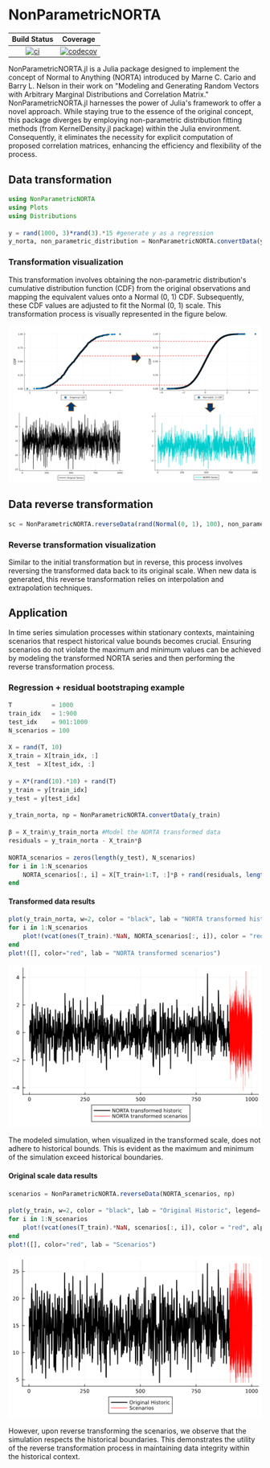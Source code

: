 # NonParametricNORTA

| **Build Status** | **Coverage** |
|:-----------------:|:-----------------:|
| [![ci](https://github.com/LAMPSPUC/NonParametricNORTA/actions/workflows/ci.yml/badge.svg)](https://github.com/LAMPSPUC/NonParametricNORTA/actions/workflows/ci.yml) | [![codecov](https://codecov.io/gh/LAMPSPUC/NonParametricNORTA/graph/badge.svg?token=LKBAQWSW18)](https://codecov.io/gh/LAMPSPUC/NonParametricNORTA) |

NonParametricNORTA.jl is a Julia package designed to implement the concept of Normal to Anything (NORTA) introduced by Marne C. Cario and Barry L. Nelson in their work on "Modeling and Generating Random Vectors with Arbitrary Marginal Distributions and Correlation Matrix." NonParametricNORTA.jl harnesses the power of Julia's framework to offer a novel approach. While staying true to the essence of the original concept, this package diverges by employing non-parametric distribution fitting methods (from KernelDensity.jl package) within the Julia environment. Consequently, it eliminates the necessity for explicit computation of proposed correlation matrices, enhancing the efficiency and flexibility of the process. 

## Data transformation

```julia
using NonParametricNORTA
using Plots
using Distributions

y = rand(1000, 3)*rand(3).*15 #generate y as a regression
y_norta, non_parametric_distribution = NonParametricNORTA.convertData(y) 
```

### Transformation visualization

This transformation involves obtaining the non-parametric distribution's cumulative distribution function (CDF) from the original observations and mapping the equivalent values onto a Normal (0, 1) CDF. Subsequently, these CDF values are adjusted to fit the Normal (0, 1) scale. This transformation process is visually represented in the figure below.

![transformation](./docs/figures/transformation.PNG)

## Data reverse transformation

```julia
sc = NonParametricNORTA.reverseData(rand(Normal(0, 1), 100), non_parametric_distribution)
```
### Reverse transformation visualization

Similar to the initial transformation but in reverse, this process involves reversing the transformed data back to its original scale. When new data is generated, this reverse transformation relies on interpolation and extrapolation techniques.

## Application

In time series simulation processes within stationary contexts, maintaining scenarios that respect historical value bounds becomes crucial. Ensuring scenarios do not violate the maximum and minimum values can be achieved by modeling the transformed NORTA series and then performing the reverse transformation process.

### Regression + residual bootstraping example

```julia
T           = 1000
train_idx   = 1:900
test_idx    = 901:1000
N_scenarios = 100

X = rand(T, 10)
X_train = X[train_idx, :]
X_test  = X[test_idx, :]

y = X*(rand(10).*10) + rand(T)
y_train = y[train_idx]
y_test = y[test_idx]

y_train_norta, np = NonParametricNORTA.convertData(y_train)

β = X_train\y_train_norta #Model the NORTA transformed data
residuals = y_train_norta - X_train*β

NORTA_scenarios = zeros(length(y_test), N_scenarios)
for i in 1:N_scenarios
    NORTA_scenarios[:, i] = X[T_train+1:T, :]*β + rand(residuals, length(y_test))
end
```
#### Transformed data results
```julia
plot(y_train_norta, w=2, color = "black", lab = "NORTA transformed historic", legend=:outerbottom)
for i in 1:N_scenarios
    plot!(vcat(ones(T_train).*NaN, NORTA_scenarios[:, i]), color = "red", alpha = 0.2, lab = "")
end
plot!([], color="red", lab = "NORTA transformed scenarios")
```
![norta_simulation](./docs/figures/norta_sim.PNG)

The modeled simulation, when visualized in the transformed scale, does not adhere to historical bounds. This is evident as the maximum and minimum of the simulation exceed historical boundaries.

#### Original scale data results
```julia
scenarios = NonParametricNORTA.reverseData(NORTA_scenarios, np)

plot(y_train, w=2, color = "black", lab = "Original Historic", legend=:outerbottom)
for i in 1:N_scenarios
    plot!(vcat(ones(T_train).*NaN, scenarios[:, i]), color = "red", alpha = 0.2, lab = "")
end
plot!([], color="red", lab = "Scenarios")
```
![simulation](./docs/figures/simulation.PNG)

However, upon reverse transforming the scenarios, we observe that the simulation respects the historical boundaries. This demonstrates the utility of the reverse transformation process in maintaining data integrity within the historical context.
